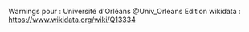 Warnings pour : Université d'Orléans @Univ_Orleans
Edition wikidata : https://www.wikidata.org/wiki/Q13334 

